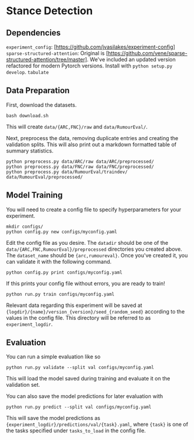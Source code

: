 # Stance Detection


## Dependencies

`experiment_config`: [https://github.com/jvasilakes/experiment-config]
`sparse-structured-attention`: Original is [https://github.com/vene/sparse-structured-attention/tree/master]. We've included an updated version refactored for modern Pytorch versions. Install with `python setup.py develop`.
`tabulate`


## Data Preparation

First, download the datasets.

```
bash download.sh
```

This will create `data/{ARC,FNC}/raw` and `data/RumourEval/`.


Next, preprocess the data, removing duplicate entries and creating the validation splits.
This will also print out a markdown formatted table of summary statistics.

```
python preprocess.py data/ARC/raw data/ARC/preprocessed/
python preprocess.py data/FNC/raw data/FNC/preprocessed/
python preprocess.py data/RumourEval/traindev/ data/RumourEval/preprocessed/
```

## Model Training 

You will need to create a config file to specify hyperparameters for your experiment.

```
mkdir configs/
python config.py new configs/myconfig.yaml
```

Edit the config file as you desire. The `datadir` should be one of the `data/{ARC,FNC,RumourEval}/preprocessed`
directories you created above. The `dataset_name` should be `{arc,rumoureval}`.
Once you've created it, you can validate it with the following command.

```
python config.py print configs/myconfig.yaml
```

If this prints your config file without errors, you are ready to train!

```
python run.py train configs/myconfig.yaml
```

Relevant data regarding this experiment will be saved at `{logdir}/{name}/version_{version}/seed_{random_seed}` according to the values in the config file. This directory will be referred to as `experiment_logdir`.

## Evaluation

You can run a simple evaluation like so

```
python run.py validate --split val configs/myconfig.yaml
```

This will load the model saved during training and evaluate it on the validation set.


You can also save the model predictions for later evaluation with

```
python run.py predict --split val configs/myconfig.yaml
```

This will save the model predictions as `{experiment_logdir}/predictions/val/{task}.yaml`, where `{task}` is one of the tasks specified under `tasks_to_load` in the config file.
